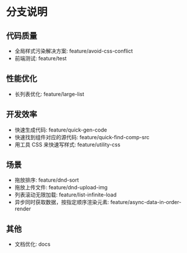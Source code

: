 # 分支说明
## 代码质量
* 全局样式污染解决方案: feature/avoid-css-conflict
* 前端测试: feature/test
## 性能优化
* 长列表优化: feature/large-list

## 开发效率
* 快速生成代码: feature/quick-gen-code
* 快速找到组件对应的源代码: feature/quick-find-comp-src
* 用工具 CSS 来快速写样式: feature/utility-css

## 场景
* 拖放排序: feature/dnd-sort
* 拖放上传文件: feature/dnd-upload-img
* 列表滚动无限加载: feature/list-infinite-load
* 异步同时获取数据，按指定顺序渲染元素: feature/async-data-in-order-render

## 其他
* 文档优化: docs